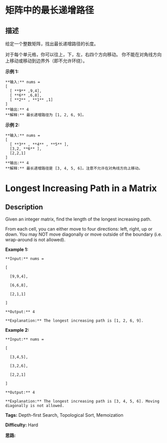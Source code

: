 # 矩阵中的最长递增路径

## 描述

给定一个整数矩阵，找出最长递增路径的长度。

对于每个单元格，你可以往上，下，左，右四个方向移动。 你不能在对角线方向上移动或移动到边界外（即不允许环绕）。

**示例 1:**

    
    
    **输入:** nums = 
    [
      [ **9** ,9,4],
      [ **6** ,6,8],
      [ **2** , **1** ,1]
    ] 
    **输出:** 4 
    **解释:** 最长递增路径为 [1, 2, 6, 9]。

**示例 2:**

    
    
    **输入:** nums = 
    [
      [ **3** , **4** , **5** ],
      [3,2, **6** ],
      [2,2,1]
    ] 
    **输出:** 4 
    **解释:** 最长递增路径是 [3, 4, 5, 6]。注意不允许在对角线方向上移动。
    



# Longest Increasing Path in a Matrix

## Description



Given an integer matrix, find the length of the longest increasing path.

From each cell, you can either move to four directions: left, right, up or down. You may NOT move diagonally or move outside of the boundary (i.e. wrap-around is not allowed).

**Example 1:**

    
    
    **Input:** nums = 
    [
      [9,9,4],
      [6,6,8],
      [2,1,1]
    ] 
    **Output:** 4 
    **Explanation:** The longest increasing path is [1, 2, 6, 9].
    

**Example 2:**

    
    
    **Input:** nums = 
    [
      [3,4,5],
      [3,2,6],
      [2,2,1]
    ] 
    **Output:** 4 
    **Explanation:** The longest increasing path is [3, 4, 5, 6]. Moving diagonally is not allowed.
    


**Tags:** Depth-first Search, Topological Sort, Memoization

**Difficulty:** Hard

**思路:**
